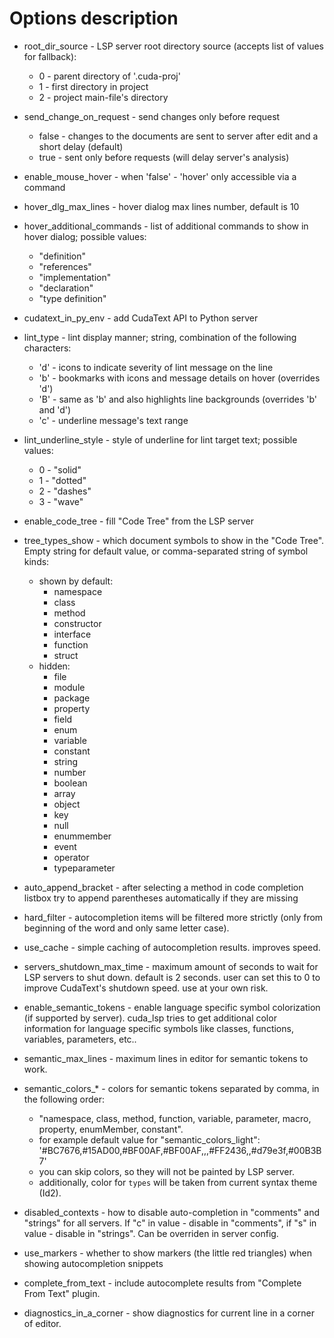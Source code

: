 # Options description

* root_dir_source - LSP server root directory source (accepts list of values for fallback):
    * 0 - parent directory of '.cuda-proj'
    * 1 - first directory in project
    * 2 - project main-file's directory

* send_change_on_request - send changes only before request
    * false - changes to the documents are sent to server after edit and a short delay (default)
    * true - sent only before requests (will delay server's analysis)

* enable_mouse_hover - when 'false' - 'hover' only accessible via a command

* hover_dlg_max_lines - hover dialog max lines number, default is 10

* hover_additional_commands - list of additional commands to show in hover dialog; possible values:
    * "definition"
    * "references"
    * "implementation"
    * "declaration"
    * "type definition"

* cudatext_in_py_env - add CudaText API to Python server

* lint_type - lint display manner; string, combination of the following characters:
    * 'd' - icons to indicate severity of lint message on the line
    * 'b' - bookmarks with icons and message details on hover (overrides 'd')
    * 'B' - same as 'b' and also highlights line backgrounds (overrides 'b' and 'd')
    * 'c' - underline message's text range

* lint_underline_style - style of underline for lint target text; possible values:
    * 0 - "solid"
    * 1 - "dotted"
    * 2 - "dashes"
    * 3 - "wave"

* enable_code_tree - fill "Code Tree" from the LSP server

* tree_types_show - which document symbols to show in the "Code Tree". Empty string for default value, or comma-separated string of symbol kinds:
    * shown by default:
        * namespace
        * class
        * method
        * constructor
        * interface
        * function
        * struct
    * hidden:
        * file
        * module
        * package
        * property
        * field
        * enum
        * variable
        * constant
        * string
        * number
        * boolean
        * array
        * object
        * key
        * null
        * enummember
        * event
        * operator
        * typeparameter

* auto_append_bracket - after selecting a method in code completion listbox try to append parentheses automatically if they are missing

* hard_filter - autocompletion items will be filtered more strictly (only from beginning of the word and only same letter case).

* use_cache - simple caching of autocompletion results. improves speed.

* servers_shutdown_max_time - maximum amount of seconds to wait for LSP servers to shut down. default is 2 seconds. user can set this to 0 to improve CudaText's shutdown speed. use at your own risk.

* enable_semantic_tokens - enable language specific symbol colorization (if supported by server). cuda_lsp tries to get additional color information for language specific symbols like classes, functions, variables, parameters, etc..

* semantic_max_lines - maximum lines in editor for semantic tokens to work.

* semantic_colors_* - colors for semantic tokens separated by comma, in the following order:
    * "namespace, class, method, function, variable, parameter, macro, property, enumMember, constant".
    * for example default value for "semantic_colors_light": '#BC7676,#15AD00,#BF00AF,#BF00AF,,,#FF2436,,#d79e3f,#00B3B7'
    * you can skip colors, so they will not be painted by LSP server.
    * additionally, color for `types` will be taken from current syntax theme (Id2).

* disabled_contexts - how to disable auto-completion in "comments" and "strings" for all servers. If "c" in value - disable in "comments", if "s" in value - disable in "strings". Can be overriden in server config.

* use_markers - whether to show markers (the little red triangles) when showing autocompletion snippets

* complete_from_text - include autocomplete results from "Complete From Text" plugin.

* diagnostics_in_a_corner - show diagnostics for current line in a corner of editor.
